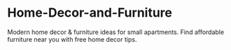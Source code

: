 # Home-Decor-and-Furniture
Modern home decor &amp; furniture ideas for small apartments. Find affordable furniture near you with free home decor tips.
